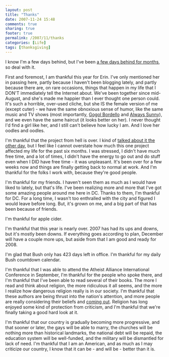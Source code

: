 ```yaml
---
layout: post
title: "Thanks"
date: 2007-11-24 15:48
comments: true
sharing: true
footer: true
permalink: /2007/11/thanks
categories: [Life]
tags: [thanksgiving]
---
```

I know I'm a few days behind, but I've been <a href="/2007/11/back-saddle">a few days behind for months</a>, so deal with it.

First and foremost, I am thankful this year for Erin.  I've only mentioned her in passing here, partly because I haven't been blogging lately, and partly because there are, on rare occasions, things that happen in my life that I DON'T immediately tell the Internet about.  We've been together since mid-August, and she's made me happier than I ever thought one person could.  It's such a horrible, over-used cliche, but she IS the female version of me (except cuter) - we have the same obnoxious sense of humor, like the same music and TV shows (most importantly, <a href="http://www.gogolbordello.com/">Gogol Bordello</a> and <a href="http://www.fxnetworks.com/shows/originals/sunny/">Always Sunny</a>), and we even have the same haircut (it looks better on her).  I never thought I'd find a girl like her, and I still can't believe how lucky I am.  And I love her oodles and oodles.

I'm thankful that the project from hell is over.  I kind of <a href="/2007/11/back-saddle">talked about it the other day</a>, but I feel like I cannot overstate how much this one project affected my life for the past six months.  I was stressed, I didn't have much free time, and a lot of times, I didn't have the energy to go out and do stuff even when I DID have free time - it was unpleasant.  It's been over for a few weeks now and things are finally getting back to normal at work.  And I'm thankful for the folks I work with, because they're good people.

I'm thankful for my friends.  I haven't seen them as much as I would have liked to lately, but that's life.  I've been realizing more and more that I've got some amazing people around me here in DC.  Thanks to them, I'm thankful for DC.  For a long time, I wasn't too enthralled with the city and figured I would leave before long.  But, it's grown on me, and a big part of that has been because of friends.

I'm thankful for apple cider.

I'm thankful that this year is nearly over.  2007 has had its ups and downs, but it's mostly been downs.  If everything goes according to plan, December will have a couple more ups, but aside from that I am good and ready for 2008.

I'm glad that Bush only has 423 days left in office.  I'm thankful for my daily Bush countdown calendar.

I'm thankful that I was able to attend the Atheist Alliance International Conference in September, I'm thankful for the people who spoke there, and I'm thankful that I've been able to read several of their books.  The more I read and think about religion, the more ridiculous it all seems, and the more I realize how dangerous religion really is in our society.  I'm thankful that these authors are being thrust into the nation's attention, and more people are really considering their beliefs and <a href="http://outcampaign.org/">coming out</a>.  Religion has long enjoyed some kind of protection from criticism, and I'm thankful that we're finally taking a good hard look at it.

I'm thankful that our country is gradually becoming more progressive, and that sooner or later, the gays will be able to marry, the churches will be nothing more than historical landmarks, the national debt will be repaid, the education system will be well-funded, and the military will be dismantled for lack of need.  I'm thankful that I am an American, and as much as I may criticize our country, I know that it can be - and will be - better than it is.
